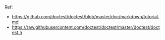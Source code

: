 Ref:

 - https://github.com/doctest/doctest/blob/master/doc/markdown/tutorial.md 
 - https://raw.githubusercontent.com/doctest/doctest/master/doctest/doctest.h

